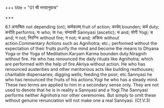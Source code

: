 +++
title = "01 श्री भगवानुवाच"

+++
  
  
6.1 अनाश्रितः not depending (on); कर्मफलम् fruit of action; कार्यम्
bounden; कर्म duty; करोति performs; यः who; सः he; संन्यासी Sannyasi
(ascetic); च and; योगी Yogi; च and; न not; निरग्निः without fire; न not;
च and; अक्रियः without action.Commentary Actions such as Agnihotra;
etc.; performed without the expectation of their fruits purify the mind
and become the means to Dhyana Yoga or the Yoga of Meditation.Karyam
Karma bounden duty.Niragnih without fire. He who has renounced the daily
rituals like Agnihotra; which are performed with the help of fire.Akriya
without action. He who has renounced austerities and other meritorious
acts like building resthouses; charitable dispensaries; digging wells;
feeding the poor; etc.Sannyasi he who has renounced the fruits of his
actions.Yogi he who has a steady mind. These two terms are applied to
him in a secondary sense only. They are not used to denote that he is in
reality a Sannyasi and a Yogi.The Sannyasi performs neither Agnihotra
nor other ceremonies. But simply to omit these without genuine
renunciation will not make one a real Sannyasi. (Cf.V.3)
